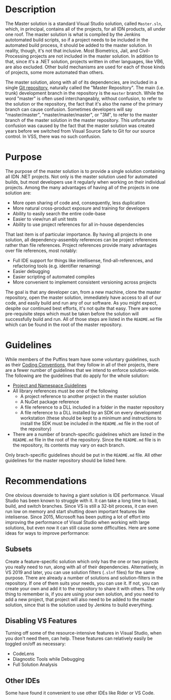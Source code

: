 <!-- TITLE: Master Solution -->

# Description
The Master solution is a standard Visual Studio solution, called `Master.sln`, which, in principal, contains all of the projects, for all IDN products, all under one roof.  The master solution is what is compiled by the Jenkins autotomated build scripts, so if a project needs to be included in the automated build process, it should be added to the master solution.  In reality, though, it's not that inclusive.  Most Biometrics, Jail, and Civil-Processing projects are not included in the master solution.  In addition to that, since it's a .NET solution, projects written in other languages, like VB6, are also excluded.  Other build mechanisms are used for each of those kinds of projects, some more automated than others.

The master solution, along with all of its dependencies, are included in a single [Git repository](list-of-git-repositories), naturally called the "Master Repository".  The main (i.e. trunk) development branch in the repository is the `master` branch.  While the word "master" is often used interchangeably, without confusion, to refer to the solution or the repository, the fact that it's also the name of the primary branch can cause confusion.  Sometimes developers will say "master/master", "master/master/master", or "3M", to refer to the master branch of the master solution in the master repository.  This unfortunate confusion was caused by the fact that the master solution was created years before we switched from Visual Source Safe to Git for our source control.  In VSS, there was no such confusion.

# Purpose
The purpose of the master solution is to provide a single solution containing all IDN .NET projects.  Not only is the master solution used for automated builds, but most developers use it regularly when working on their individual projects.  Among the many advantages of having all of the projects in one solution are:
* More open sharing of code and, consequently, less duplication
* More natural cross-product exposure and training for developers
* Ability to easily search the entire code-base
* Easier to view/run all unit tests
* Ability to use project references for all in-house dependencies

That last item is of particular importance.  By having all projects in one solution, all dependency-assembly references can be project references rather than file references.  Project references provide many advantages over file references, most notably:
* Full IDE support for things like intellisense, find-all-references, and refactoring tools (e.g. identifier renaming)
* Easier debugging
* Easier scripting of automated compiles
* More convenient to implement consistent versioning across projects

The goal is that any developer can, from a new machine, clone the master repository, open the master solution, immediately have access to all of our code, and easily build and run any of our software.  As you might expect, despite our continued best efforts, it's not quite that easy.  There are some pre-requisite steps which must be taken before the solution will successfully build and run.  All of those steps are listed in the `README.md` file which can be found in the root of the master repository.

# Guidelines
While members of the Puffins team have some voluntary guidelines, such as their [Coding Conventions](coding-conventions), that they follow in all of their projects, there are a fewer number of guidelines that we intend to enforce solution-wide.  The following are the guidelines that do apply for the whole solution:
* [Project and Namespace Guidelines](project-and-namespace-guidelines)
* All library references must be one of the following
	* A project reference to another project in the master solution
	* A NuGet package reference
	* A file reference to a DLL included in a folder in the master repository
	* A file reference to a DLL installed by an SDK on every development workstation (these should be kept to a minimum and instructions to install the SDK must be included in the `README.md` file in the root of the repository)
* There are a number of branch-specific guidelines which are listed in the `README.md` file in the root of the repository.  Since the `README.md` file is in the repository, its contents may vary on each branch.  
 
Only brach-specific guidelines should be put in the `README.md` file.  All other guidelines for the master repository should be listed here.

# Recommendations
One obvious downside to having a giant solution is IDE performance.  Visual Studio has been known to struggle with it.  It can take a long time to load, build, and switch branches.  Since VS is still a 32-bit process, it can even run low on memory and start shutting down important features like intelisense.  Since 2015, Microsoft has been putting a lot of effort into improving the performance of Visual Studio when working with large solutions, but even now it can still cause some difficulties.  Here are some ideas for ways to improve performance:

## Subsets
Create a feature-specific solution which only has the one or two projects you really need to run, along with all of their dependencies.  Alternatively, in VS 2019 and later, you can use solution filters (`.slnf` files) for the same purpose.  There are already a number of solutions and solution-filters in the repository.  If one of them suits your needs, you can use it.  If not, you can create your own and add it to the repository to share it with others.  The only thing to remember is, if you are using your own solution, and you need to add a new project, that project will also need to be added to the master solution, since that is the solution used by Jenkins to build everything.

## Disabling VS Features
Turning off some of the resource-intensive features in Visual Studio, when you don't need them, can help.  These features can relatively easily be toggled on/off as necessary:
* CodeLens
* Diagnostic Tools while Debugging
* Full Solution Analysis

## Other IDEs
Some have found it convenient to use other IDEs like Rider or VS Code.

